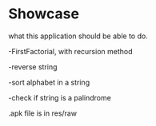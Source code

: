 # Showcase
what this application should be able to do.

-FirstFactorial, with recursion method

-reverse string

-sort alphabet in a string

-check if string is a palindrome

.apk file is in res/raw
